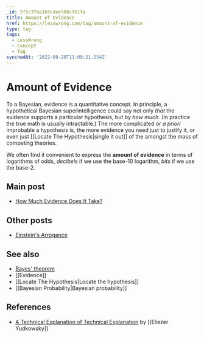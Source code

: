 ```yaml
---
_id: 5f5c37ee1b5cdee568cfb1fa
title: Amount of Evidence
href: https://lesswrong.com/tag/amount-of-evidence
type: tag
tags:
  - LessWrong
  - Concept
  - Tag
synchedAt: '2022-08-29T11:09:21.554Z'
---
```

# Amount of Evidence

To a Bayesian, evidence is a quantitative concept. In principle, a hypothetical Bayesian superintelligence could say not only *that* the evidence supports a particular hypothesis, but by *how much*. (In practice the true math is usually intractable.) The more complicated or *a priori* improbable a hypothesis is, the more evidence you need just to justify it, or even just [[Locate The Hypothesis|single it out]] of the amongst the mass of competing theories.

We often find it convenient to express the **amount of evidence** in terms of logarithms of odds, *decibels* if we use the base-10 logarithm, *bits* if we use the base-2.

## Main post

*   [How Much Evidence Does It Take?](http://lesswrong.com/lw/jn/how_much_evidence_does_it_take/)

## Other posts

*   [Einstein's Arrogance](http://lesswrong.com/lw/jo/einsteins_arrogance/)

## See also

*   [Bayes' theorem](/tag/bayes-theorem)
*   [[Evidence]]
*   [[Locate The Hypothesis|Locate the hypothesis]]
*   [[Bayesian Probability|Bayesian probability]]

## References

*   [A Technical Explanation of Technical Explanation](http://yudkowsky.net/rational/technical) by [[Eliezer Yudkowsky]]